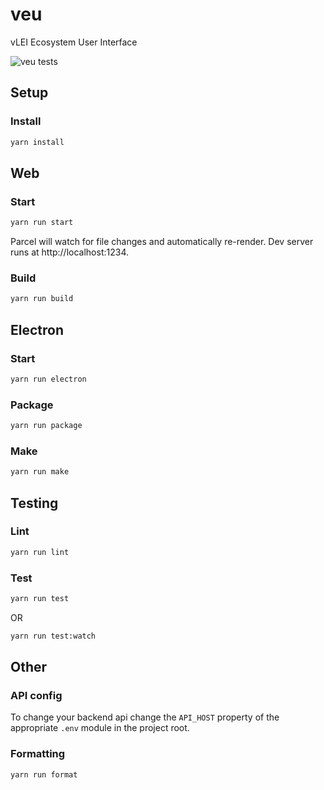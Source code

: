 # veu

vLEI Ecosystem User Interface

![veu tests](https://github.com/WebOfTrust/keep/actions/workflows/test.yaml/badge.svg)

## Setup

### Install

```bash
yarn install
```

## Web

### Start

```bash
yarn run start
```

Parcel will watch for file changes and automatically re-render. Dev server runs
at http://localhost:1234.

### Build

```bash
yarn run build
```

## Electron

### Start

```bash
yarn run electron
```

### Package

```bash
yarn run package
```

### Make

```bash
yarn run make
```

## Testing

### Lint

```bash
yarn run lint
```

### Test

```bash
yarn run test
```

OR

```bash
yarn run test:watch
```

## Other

### API config

To change your backend api change the `API_HOST` property of the appropriate `.env` module in the project root.

### Formatting

```bash
yarn run format
```

